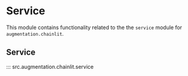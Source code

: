 # Service

This module contains functionality related to the the `service` module for `augmentation.chainlit`.

## Service

::: src.augmentation.chainlit.service
